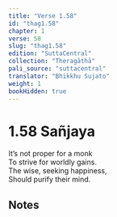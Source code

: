 ```yaml
---
title: "Verse 1.58"
id: "thag1.58"
chapter: 1
verse: 58
slug: "thag1.58"
edition: "SuttaCentral"
collection: "Theragāthā"
pali_source: "suttacentral"
translator: "Bhikkhu Sujato"
weight: 1
bookHidden: true
---
```


# 1.58 Sañjaya  

It’s not proper for a monk  
To strive for worldly gains.  
The wise, seeking happiness,  
Should purify their mind.

## Notes